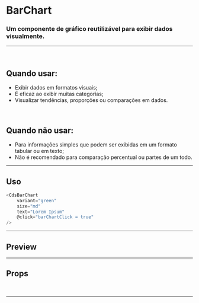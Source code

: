 # BarChart

### Um componente de gráfico reutilizável para exibir dados visualmente.
---
<br>

## Quando usar:
- Exibir dados em formatos visuais;
- É eficaz ao exibir muitas categorias;
- Visualizar tendências, proporções ou comparações em dados.

<br>

## Quando não usar:
- Para informações simples que podem ser exibidas em um formato tabular ou em texto;
- Não é recomendado para comparação percentual ou partes de um todo.

---

## Uso

```js
<CdsBarChart
	variant="green"
	size="md"
	text="Lorem Ipsum"
	@click="barChartClick = true"
/>
```

---

## Preview

<PreviewBuilder
	:args
	:component="CdsBarChart"
/>

---

## Props

<APITable
	name="CdsBarChart"
	section="props"
/>
<br>

---

<script setup>
import { ref } from 'vue';
import CdsBarChart from '@/components/BarChart.vue';

const args = ref({
	labels: ['Janeiro','Fevereiro','Março', 'Abril', 'Maio'],
	variant: 'green',
	data: [
		{
			name: 'Ecocardiograma',
			datasets: [
				{
					label: 'Realizado',
					data: [50, 50, 50, 50, 50],
				},
				{
					label: 'Pendente',
					data: [200, 180, 250, 190, 280],
				},
				{
					label: 'Não realizado',
					data: [38, 84, 120, 90, 185],
				}
			]
		},
		{
			name: 'Raio-X',
			datasets: [
				{
					label: 'Realizado',
					data: [120, 220, 180, 320, 150],
				},
				{
					label: 'Pendente',
					data: [98, 145, 160, 190, 175],
				},
				{
					label: 'Não realizado',
					data: [49, 84, 120, 78, 130],
				}
			]
		},
		{
			name: 'Tomografia',
			datasets: [
				{
					label: 'Realizado',
					data: [55, 40, 33, 90, 120],
				},
				{
					label: 'Pendente',
					data: [25, 30, 90, 45, 20],
				},
				{
					label: 'Não realizado',
					data: [38, 84, 120, 90, 45],
				}
			]
		}
	],
	barWidth: 1,
});
</script>
